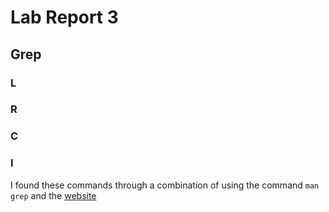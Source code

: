 # Lab Report 3

## Grep

### L

### R

### C

### I

I found these commands through a combination of using the command `man grep` and the [website](https://www.thegeekstuff.com/2009/03/15-practical-unix-grep-command-examples/)
